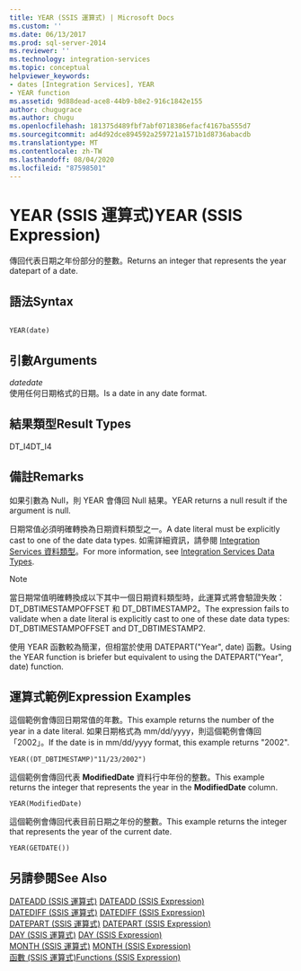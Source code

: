 ```yaml
---
title: YEAR (SSIS 運算式) | Microsoft Docs
ms.custom: ''
ms.date: 06/13/2017
ms.prod: sql-server-2014
ms.reviewer: ''
ms.technology: integration-services
ms.topic: conceptual
helpviewer_keywords:
- dates [Integration Services], YEAR
- YEAR function
ms.assetid: 9d88dead-ace8-44b9-b8e2-916c1842e155
author: chugugrace
ms.author: chugu
ms.openlocfilehash: 181375d489fbf7abf0718386efacf4167ba555d7
ms.sourcegitcommit: ad4d92dce894592a259721a1571b1d8736abacdb
ms.translationtype: MT
ms.contentlocale: zh-TW
ms.lasthandoff: 08/04/2020
ms.locfileid: "87598501"
---
```

# <a name="year-ssis-expression"></a><span data-ttu-id="43f08-102">YEAR (SSIS 運算式)</span><span class="sxs-lookup"><span data-stu-id="43f08-102">YEAR (SSIS Expression)</span></span>
  <span data-ttu-id="43f08-103">傳回代表日期之年份部分的整數。</span><span class="sxs-lookup"><span data-stu-id="43f08-103">Returns an integer that represents the year datepart of a date.</span></span>  
  
## <a name="syntax"></a><span data-ttu-id="43f08-104">語法</span><span class="sxs-lookup"><span data-stu-id="43f08-104">Syntax</span></span>  
  
```  
  
YEAR(date)  
```  
  
## <a name="arguments"></a><span data-ttu-id="43f08-105">引數</span><span class="sxs-lookup"><span data-stu-id="43f08-105">Arguments</span></span>  
 <span data-ttu-id="43f08-106">*date*</span><span class="sxs-lookup"><span data-stu-id="43f08-106">*date*</span></span>  
 <span data-ttu-id="43f08-107">使用任何日期格式的日期。</span><span class="sxs-lookup"><span data-stu-id="43f08-107">Is a date in any date format.</span></span>  
  
## <a name="result-types"></a><span data-ttu-id="43f08-108">結果類型</span><span class="sxs-lookup"><span data-stu-id="43f08-108">Result Types</span></span>  
 <span data-ttu-id="43f08-109">DT_I4</span><span class="sxs-lookup"><span data-stu-id="43f08-109">DT_I4</span></span>  
  
## <a name="remarks"></a><span data-ttu-id="43f08-110">備註</span><span class="sxs-lookup"><span data-stu-id="43f08-110">Remarks</span></span>  
 <span data-ttu-id="43f08-111">如果引數為 Null，則 YEAR 會傳回 Null 結果。</span><span class="sxs-lookup"><span data-stu-id="43f08-111">YEAR returns a null result if the argument is null.</span></span>  
  
 <span data-ttu-id="43f08-112">日期常值必須明確轉換為日期資料類型之一。</span><span class="sxs-lookup"><span data-stu-id="43f08-112">A date literal must be explicitly cast to one of the date data types.</span></span> <span data-ttu-id="43f08-113">如需詳細資訊，請參閱 [Integration Services 資料類型](../data-flow/integration-services-data-types.md)。</span><span class="sxs-lookup"><span data-stu-id="43f08-113">For more information, see [Integration Services Data Types](../data-flow/integration-services-data-types.md).</span></span>  
  
> [!NOTE]  
>  <span data-ttu-id="43f08-114">當日期常值明確轉換成以下其中一個日期資料類型時，此運算式將會驗證失敗：DT_DBTIMESTAMPOFFSET 和 DT_DBTIMESTAMP2。</span><span class="sxs-lookup"><span data-stu-id="43f08-114">The expression fails to validate when a date literal is explicitly cast to one of these date data types: DT_DBTIMESTAMPOFFSET and DT_DBTIMESTAMP2.</span></span>  
  
 <span data-ttu-id="43f08-115">使用 YEAR 函數較為簡潔，但相當於使用 DATEPART("Year", date) 函數。</span><span class="sxs-lookup"><span data-stu-id="43f08-115">Using the YEAR function is briefer but equivalent to using the DATEPART("Year", date) function.</span></span>  
  
## <a name="expression-examples"></a><span data-ttu-id="43f08-116">運算式範例</span><span class="sxs-lookup"><span data-stu-id="43f08-116">Expression Examples</span></span>  
 <span data-ttu-id="43f08-117">這個範例會傳回日期常值的年數。</span><span class="sxs-lookup"><span data-stu-id="43f08-117">This example returns the number of the year in a date literal.</span></span> <span data-ttu-id="43f08-118">如果日期格式為 mm/dd/yyyy，則這個範例會傳回「2002」。</span><span class="sxs-lookup"><span data-stu-id="43f08-118">If the date is in mm/dd/yyyy format, this example returns "2002".</span></span>  
  
```  
YEAR((DT_DBTIMESTAMP)"11/23/2002")  
```  
  
 <span data-ttu-id="43f08-119">這個範例會傳回代表 **ModifiedDate** 資料行中年份的整數。</span><span class="sxs-lookup"><span data-stu-id="43f08-119">This example returns the integer that represents the year in the **ModifiedDate** column.</span></span>  
  
```  
YEAR(ModifiedDate)  
```  
  
 <span data-ttu-id="43f08-120">這個範例會傳回代表目前日期之年份的整數。</span><span class="sxs-lookup"><span data-stu-id="43f08-120">This example returns the integer that represents the year of the current date.</span></span>  
  
```  
YEAR(GETDATE())  
```  
  
## <a name="see-also"></a><span data-ttu-id="43f08-121">另請參閱</span><span class="sxs-lookup"><span data-stu-id="43f08-121">See Also</span></span>  
 <span data-ttu-id="43f08-122">[DATEADD &#40;SSIS 運算式&#41;](dateadd-ssis-expression.md) </span><span class="sxs-lookup"><span data-stu-id="43f08-122">[DATEADD &#40;SSIS Expression&#41;](dateadd-ssis-expression.md) </span></span>  
 <span data-ttu-id="43f08-123">[DATEDIFF &#40;SSIS 運算式&#41;](datediff-ssis-expression.md) </span><span class="sxs-lookup"><span data-stu-id="43f08-123">[DATEDIFF &#40;SSIS Expression&#41;](datediff-ssis-expression.md) </span></span>  
 <span data-ttu-id="43f08-124">[DATEPART &#40;SSIS 運算式&#41;](datepart-ssis-expression.md) </span><span class="sxs-lookup"><span data-stu-id="43f08-124">[DATEPART &#40;SSIS Expression&#41;](datepart-ssis-expression.md) </span></span>  
 <span data-ttu-id="43f08-125">[DAY &#40;SSIS 運算式&#41;](day-ssis-expression.md) </span><span class="sxs-lookup"><span data-stu-id="43f08-125">[DAY &#40;SSIS Expression&#41;](day-ssis-expression.md) </span></span>  
 <span data-ttu-id="43f08-126">[MONTH &#40;SSIS 運算式&#41;](month-ssis-expression.md) </span><span class="sxs-lookup"><span data-stu-id="43f08-126">[MONTH &#40;SSIS Expression&#41;](month-ssis-expression.md) </span></span>  
 [<span data-ttu-id="43f08-127">函數 &#40;SSIS 運算式&#41;</span><span class="sxs-lookup"><span data-stu-id="43f08-127">Functions &#40;SSIS Expression&#41;</span></span>](functions-ssis-expression.md)  
  
  
